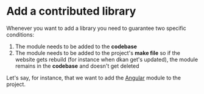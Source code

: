 # Add a contributed library

Whenever you want to add a library you need to guarantee two specific conditions:

1. The module needs to be added to the **codebase**
2. The module needs to be added to the project's **make file** so if the website gets rebuild (for instance when dkan get's updated), the module remains in the **codebase** and doesn't get deleted
 
Let's say, for instance, that we want to add the [Angular](https://github.com/angular/angular) module to the project. 


